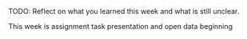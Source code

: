 TODO: Reflect on what you learned this week and what is still unclear.

This week is assignment task presentation and open data beginning
